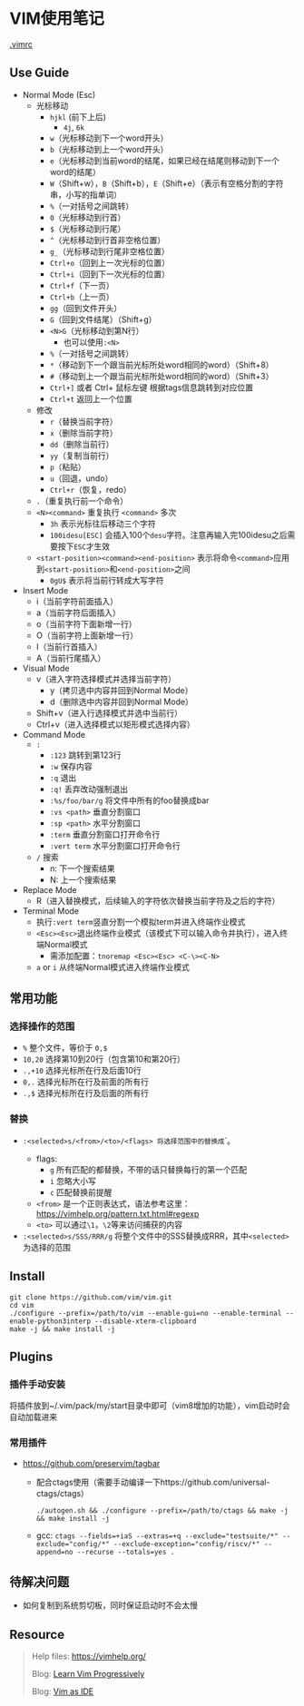 # VIM使用笔记

[.vimrc](./.vimrc)

## Use Guide

- Normal Mode (Esc)
  - 光标移动 
    - `hjkl` (前下上后)
      - `4j`, `6k`
    - `w`（光标移动到下一个word开头）
    - `b`（光标移动到上一个word开头）
    - `e`（光标移动到当前word的结尾，如果已经在结尾则移动到下一个word的结尾）
    - `W`（Shift+w），`B`（Shift+b），`E`（Shift+e）（表示有空格分割的字符串，小写的指单词）
    - `%`（一对括号之间跳转）
    - `0`（光标移动到行首）
    - `$`（光标移动到行尾）
    - `^`（光标移动到行首非空格位置）
    - `g_`（光标移动到行尾非空格位置）
    - `Ctrl+o`（回到上一次光标的位置）
    - `Ctrl+i`（回到下一次光标的位置）
    - `Ctrl+f`（下一页）
    - `Ctrl+b`（上一页）
    - `gg`（回到文件开头）
    - `G`（回到文件结尾）（Shift+g）
    - `<N>G`（光标移动到第N行）
      - 也可以使用`:<N>`
    - `%`（一对括号之间跳转）
    - `*`（移动到下一个跟当前光标所处word相同的word）（Shift+8）
    - `#`（移动到上一个跟当前光标所处word相同的word）（Shift+3）
    - `Ctrl+]` 或者 Ctrl+ 鼠标左键 根据tags信息跳转到对应位置
    - `Ctrl+t` 返回上一个位置
  - 修改
    - `r`（替换当前字符）
    - `x`（删除当前字符）
    - `dd`（删除当前行）
    - `yy`（复制当前行）
    - `p`（粘贴）
    - `u`（回退，undo）
    - `Ctrl+r`（恢复，redo）
  - `.`（重复执行前一个命令）
  - `<N><command>` 重复执行 `<command>` 多次
    - `3h` 表示光标往后移动三个字符
    - `100idesu[ESC]` 会插入100个`desu`字符。注意再输入完100idesu之后需要按下`ESC`才生效
  - `<start-position><command><end-position>` 表示将命令`<command>`应用到`<start-position>`和`<end-position>`之间
    - `0gU$` 表示将当前行转成大写字符
- Insert Mode
  - i（当前字符前面插入）
  - a（当前字符后面插入）
  - o（当前字符下面新增一行）
  - O（当前字符上面新增一行）
  - I（当前行首插入）
  - A（当前行尾插入）
- Visual Mode
  - v（进入字符选择模式并选择当前字符）
    - y（拷贝选中内容并回到Normal Mode）
    - d（删除选中内容并回到Normal Mode）
  - Shift+v（进入行选择模式并选中当前行）
  - Ctrl+v（进入选择模式以矩形模式选择内容）
- Command Mode
  - `:`
    - `:123` 跳转到第123行
    - `:w` 保存内容
    - `:q` 退出
    - `:q!` 丢弃改动强制退出
    - `:%s/foo/bar/g` 将文件中所有的foo替换成bar
    - `:vs <path>` 垂直分割窗口
    - `:sp <path>` 水平分割窗口
    - `:term` 垂直分割窗口打开命令行
    - `:vert term` 水平分割窗口打开命令行
  - `/` 搜索
    - n: 下一个搜索结果
    - N: 上一个搜索结果
- Replace Mode
  - R（进入替换模式，后续输入的字符依次替换当前字符及之后的字符）
- Terminal Mode
  - 执行`:vert term`竖直分割一个模拟term并进入终端作业模式
  - `<Esc><Esc>`退出终端作业模式（该模式下可以输入命令并执行），进入终端Normal模式
    - 需添加配置：`tnoremap <Esc><Esc> <C-\><C-N>`
  - `a` or `i` 从终端Normal模式进入终端作业模式

## 常用功能

### 选择操作的范围

- `%` 整个文件，等价于 `0,$`
- `10,20` 选择第10到20行（包含第10和第20行）
- `.,+10` 选择光标所在行及后面10行
- `0,.` 选择光标所在行及前面的所有行
- `.,$` 选择光标所在行及后面的所有行

### 替换

- `:<selected>s/<from>/<to>/<flags> 将`<selected>`选择范围中的`<from>`替换成`<to>`。
  - flags:
    - `g` 所有匹配的都替换，不带的话只替换每行的第一个匹配
    - `i` 忽略大小写
    - `c` 匹配替换前提醒
  - `<from>` 是一个正则表达式，语法参考这里：https://vimhelp.org/pattern.txt.html#regexp
  - `<to>` 可以通过`\1`，`\2`等来访问捕获的内容
- `:<selected>s/SSS/RRR/g` 将整个文件中的SSS替换成RRR，其中`<selected>`为选择的范围

## Install

```
git clone https://github.com/vim/vim.git
cd vim
./configure --prefix=/path/to/vim --enable-gui=no --enable-terminal --enable-python3interp --disable-xterm-clipboard
make -j && make install -j
```

## Plugins

### 插件手动安装

将插件放到~/.vim/pack/my/start目录中即可（vim8增加的功能），vim启动时会自动加载进来

### 常用插件

- https://github.com/preservim/tagbar
  - 配合ctags使用（需要手动编译一下https://github.com/universal-ctags/ctags）

    `./autogen.sh && ./configure --prefix=/path/to/ctags && make -j && make install -j`

  - gcc: `ctags --fields=+iaS --extras=+q --exclude="testsuite/*" --exclude="config/*" --exclude-exception="config/riscv/*" --append=no --recurse --totals=yes .`

## 待解决问题

- 如何复制到系统剪切板，同时保证启动时不会太慢

## Resource

> Help files: https://vimhelp.org/
>
> Blog: [Learn Vim Progressively](http://yannesposito.com/Scratch/en/blog/Learn-Vim-Progressively/)
>
> Blog: [Vim as IDE](https://yannesposito.com/Scratch/en/blog/Vim-as-IDE/)
